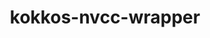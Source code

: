 ---
title: "kokkos-nvcc-wrapper"
layout: cache
categories: [package, v0.21.0]
meta: {"versions": ["4.1.00"], "compilers": ["gcc@=11.4.0", "gcc@=9.4.0"], "oss": ["ubuntu20.04"], "platforms": ["linux"], "targets": ["neoverse_v1", "ppc64le", "x86_64_v3"], "stacks": ["e4s", "e4s-neoverse_v1", "e4s-power", "root"], "num_specs": 5, "num_specs_by_stack": {"root": 5, "e4s-neoverse_v1": 2, "e4s-power": 1, "e4s": 2}}
spec_details: [{"hash": "zk5atn3xzcrpci3cmyh5yryqdqbpwhmp", "compiler": "gcc@=11.4.0", "versions": ["4.1.00"], "os": "ubuntu20.04", "platform": "linux", "target": "neoverse_v1", "variants": ["build_system=generic"], "stacks": ["root", "e4s-neoverse_v1"], "size": "-", "tarball": "https://binaries.spack.io/releases/v0.21.0/build_cache/linux-ubuntu20.04-neoverse_v1/gcc-11.4.0/kokkos-nvcc-wrapper-4.1.00/linux-ubuntu20.04-neoverse_v1-gcc-11.4.0-kokkos-nvcc-wrapper-4.1.00-zk5atn3xzcrpci3cmyh5yryqdqbpwhmp.spack"}, {"hash": "5hvzjzxalvw3rpav3kwkoiokzt45tpt3", "compiler": "gcc@=11.4.0", "versions": ["4.1.00"], "os": "ubuntu20.04", "platform": "linux", "target": "neoverse_v1", "variants": ["build_system=generic"], "stacks": ["root", "e4s-neoverse_v1"], "size": "-", "tarball": "https://binaries.spack.io/releases/v0.21.0/build_cache/linux-ubuntu20.04-neoverse_v1/gcc-11.4.0/kokkos-nvcc-wrapper-4.1.00/linux-ubuntu20.04-neoverse_v1-gcc-11.4.0-kokkos-nvcc-wrapper-4.1.00-5hvzjzxalvw3rpav3kwkoiokzt45tpt3.spack"}, {"hash": "kp2nyu3ewhflv5v6yuwbvkndrcu6rdzi", "compiler": "gcc@=9.4.0", "versions": ["4.1.00"], "os": "ubuntu20.04", "platform": "linux", "target": "ppc64le", "variants": ["build_system=generic"], "stacks": ["root", "e4s-power"], "size": "-", "tarball": "https://binaries.spack.io/releases/v0.21.0/build_cache/linux-ubuntu20.04-ppc64le/gcc-9.4.0/kokkos-nvcc-wrapper-4.1.00/linux-ubuntu20.04-ppc64le-gcc-9.4.0-kokkos-nvcc-wrapper-4.1.00-kp2nyu3ewhflv5v6yuwbvkndrcu6rdzi.spack"}, {"hash": "fbyl7jf26fu6ppk3g2xb22gvgmpwm2pj", "compiler": "gcc@=11.4.0", "versions": ["4.1.00"], "os": "ubuntu20.04", "platform": "linux", "target": "x86_64_v3", "variants": ["build_system=generic"], "stacks": ["e4s", "root"], "size": "-", "tarball": "https://binaries.spack.io/releases/v0.21.0/build_cache/linux-ubuntu20.04-x86_64_v3/gcc-11.4.0/kokkos-nvcc-wrapper-4.1.00/linux-ubuntu20.04-x86_64_v3-gcc-11.4.0-kokkos-nvcc-wrapper-4.1.00-fbyl7jf26fu6ppk3g2xb22gvgmpwm2pj.spack"}, {"hash": "glkig6m5t4gtyactdoikhchoejplp7ev", "compiler": "gcc@=11.4.0", "versions": ["4.1.00"], "os": "ubuntu20.04", "platform": "linux", "target": "x86_64_v3", "variants": ["build_system=generic"], "stacks": ["e4s", "root"], "size": "-", "tarball": "https://binaries.spack.io/releases/v0.21.0/build_cache/linux-ubuntu20.04-x86_64_v3/gcc-11.4.0/kokkos-nvcc-wrapper-4.1.00/linux-ubuntu20.04-x86_64_v3-gcc-11.4.0-kokkos-nvcc-wrapper-4.1.00-glkig6m5t4gtyactdoikhchoejplp7ev.spack"}]
---
